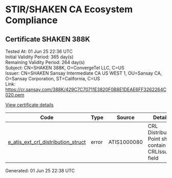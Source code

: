 # STIR/SHAKEN CA Ecosystem Compliance

## Certificate SHAKEN 388K

Tested At: 01 Jun 25 22:36 UTC\
Initial Validity Period: 365 day(s)\
Remaining Validity Period: 264 day(s)\
Subject: CN=SHAKEN 388K, O=ConvergeTel LLC, C=US\
Issuer: CN=SHAKEN Sansay Intermediate CA US WEST 1, OU=Sansay CA, O=Sansay Corporation, ST=California, C=US\
Link: https://cr.sansay.com/388K/429C7C70711E3820F0B8E1DEAE6FF3262264C020.pem

[View certificate details](https://x509.io/?cert=MIICoDCCAkegAwIBAgIUQpx8cHEeOCDwuOHerm%2FzJiJkwCAwCgYIKoZIzj0EAwIwgYUxCzAJBgNVBAYTAlVTMRMwEQYDVQQIDApDYWxpZm9ybmlhMRswGQYDVQQKDBJTYW5zYXkgQ29ycG9yYXRpb24xEjAQBgNVBAsMCVNhbnNheSBDQTEwMC4GA1UEAwwnU0hBS0VOIFNhbnNheSBJbnRlcm1lZGlhdGUgQ0EgVVMgV0VTVCAxMB4XDTI1MDIyMDIxMzMwOFoXDTI2MDIyMDIxMzMwOFowPTELMAkGA1UEBhMCVVMxGDAWBgNVBAoMD0NvbnZlcmdlVGVsIExMQzEUMBIGA1UEAwwLU0hBS0VOIDM4OEswWTATBgcqhkjOPQIBBggqhkjOPQMBBwNCAATS%2BjZKwX2YjtNfwvcggnN3PSTiDIWQbk8ksEdT80jQSS7kD57Ex8uNa%2FBC8qYdhpfBDPATWk4qJPPPOO95YaiEo4HbMIHYMBYGCCsGAQUFBwEaBAowCKAGFgQzODhLMBcGA1UdIAQQMA4wDAYKYIZIAYb%2FCQEBBDAdBgNVHQ4EFgQU5Zjn0vr65c1zEMG1pp7OlT%2FcgtMwHwYDVR0jBBgwFoAUrNOT9UNDzAq%2BRVgXE32SfNzDAUYwRwYDVR0fBEAwPjA8oDqgOIY2aHR0cHM6Ly9hdXRoZW50aWNhdGUtYXBpLmljb25lY3Rpdi5jb20vZG93bmxvYWQvdjEvY3JsMAwGA1UdEwEB%2FwQCMAAwDgYDVR0PAQH%2FBAQDAgeAMAoGCCqGSM49BAMCA0cAMEQCIG54MMyV7tF4rgNC42XrLM7LNGBmaUjCKALwYlgDHYC4AiBjHnQ4N30qolyeNyc5jugzkz%2F8thiprWh%2BBQdAmJs4%2Bg%3D%3D)

| Code | Type | Source | Details |
|------|------|--------|---------|
| [e_atis_ext_crl_distribution_struct](../../ISSUES/e_atis_ext_crl_distribution_struct/README.md) | error | ATIS1000080 | CRL Distribution Point shall contain a CRLIssuer field |


Generated: 01 Jun 25 22:38 UTC